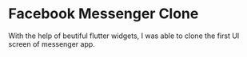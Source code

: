 # Facebook Messenger Clone

With the help of beutiful flutter widgets, I was able to clone the first UI screen of messenger app.
